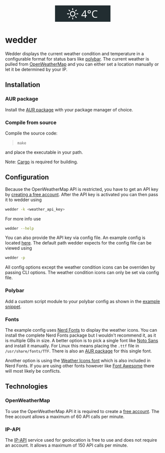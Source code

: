 <p align="center">
    <img src="img/conditions.gif"></img>
</p>

# wedder

Wedder displays the current weather condition and temperature in a configurable format for status bars like [polybar](https://github.com/jaagr/polybar).
The current weather is pulled from [OpenWeatherMap](https://openweathermap.org/) and you can either set a location manually or let it be determined by your IP.

## Installation

### AUR package

Install the [AUR package](https://aur.archlinux.org/packages/wedder-git/) with your package manager of choice.

### Compile from source

Compile the source code:

> `make`

and place the executable in your path.

Note: [Cargo](https://github.com/rust-lang/cargo/) is required for building.

## Configuration

Because the OpenWeatherMap API is restricted, you have to get an API key by [creating a free account](https://home.openweathermap.org/users/sign_up).
After the API key is activated you can then pass it to wedder using

```bash
wedder -k <weather_api_key>
```

For more info use

```bash
wedder --help
```

You can also provide the API key via config file.
An example config is located [here](example/wedder.toml).
The default path wedder expects for the config file can be viewed using

```bash
wedder -p
```

All config options except the weather condition icons can be overriden by passing CLI options.
The weather condition icons can only be set via config file.

### Polybar

Add a custom script module to your polybar config as shown in the [example snippet](example/polybar).

### Fonts

The example config uses [Nerd Fonts](https://github.com/ryanoasis/nerd-fonts) to display the weather icons.
You can install the complete Nerd Fonts package but I wouldn't recommend it, as it is multiple GBs in size.
A better option is to pick a single font like [Noto Sans](https://github.com/ryanoasis/nerd-fonts/blob/master/patched-fonts/Noto/Sans/complete/Noto%20Sans%20Regular%20Nerd%20Font%20Complete.ttf) and install it manually.
For Linux this means placing the `.ttf` file in `/usr/share/fonts/TTF`.
There is also an [AUR package](https://aur.archlinux.org/packages/nerd-fonts-noto-sans-regular-complete/) for this single font.

Another option is using the [Weather Icons font](https://github.com/erikflowers/weather-icons) which is also included in Nerd Fonts.
If you are using other fonts however like [Font Awesome](https://github.com/FortAwesome/Font-Awesome) there will most likely be conflicts.

## Technologies

### OpenWeatherMap

To use the OpenWeatherMap API it is required to create a [free account](https://home.openweathermap.org/users/sign_up).
The free account allows a maximum of 60 API calls per minute.

### IP-API

The [IP-API](http://ip-api.com/) service used for geolocation is free to use and does not require an account.
It allows a maximum of 150 API calls per minute.
